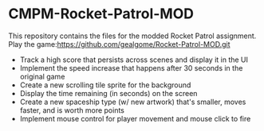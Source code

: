 # CMPM-Rocket-Patrol-MOD
This repository contains the files for the modded Rocket Patrol assignment.  
Play the game:https://github.com/gealgome/Rocket-Patrol-MOD.git

- Track a high score that persists across scenes and display it in the UI
- Implement the speed increase that happens after 30 seconds in the original game
- Create a new scrolling tile sprite for the background
- Display the time remaining (in seconds) on the screen
- Create a new spaceship type (w/ new artwork) that's smaller, moves faster, and is worth more points
- Implement mouse control for player movement and mouse click to fire

